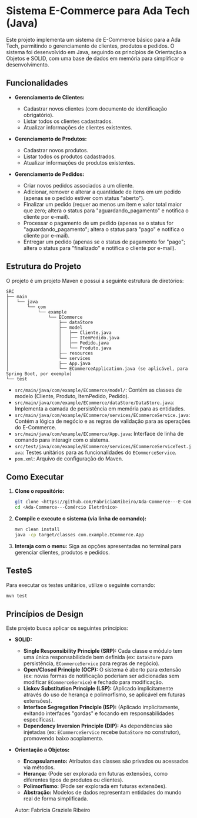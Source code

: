 # Sistema E-Commerce para Ada Tech (Java)

Este projeto implementa um sistema de E-Commerce básico para a Ada Tech, permitindo o gerenciamento de clientes, produtos e pedidos. O sistema foi desenvolvido em Java, seguindo os princípios de Orientação a Objetos e SOLID, com uma base de dados em memória para simplificar o desenvolvimento.

## Funcionalidades

- **Gerenciamento de Clientes:**
    - Cadastrar novos clientes (com documento de identificação obrigatório).
    - Listar todos os clientes cadastrados.
    - Atualizar informações de clientes existentes.

- **Gerenciamento de Produtos:**
    - Cadastrar novos produtos.
    - Listar todos os produtos cadastrados.
    - Atualizar informações de produtos existentes.

- **Gerenciamento de Pedidos:**
    - Criar novos pedidos associados a um cliente.
    - Adicionar, remover e alterar a quantidade de itens em um pedido (apenas se o pedido estiver com status "aberto").
    - Finalizar um pedido (requer ao menos um item e valor total maior que zero; altera o status para "aguardando_pagamento" e notifica o cliente por e-mail).
    - Processar o pagamento de um pedido (apenas se o status for "aguardando_pagamento"; altera o status para "pago" e notifica o cliente por e-mail).
    - Entregar um pedido (apenas se o status de pagamento for "pago"; altera o status para "finalizado" e notifica o cliente por e-mail).

## Estrutura do Projeto

O projeto é um projeto Maven e possui a seguinte estrutura de diretórios:

```
SRC
├── main
│   └── java
│       └── com
│           └── example
│               └── ECommerce
│                   ├── dataStore
│                   ├── model
│                   │   ├── Cliente.java
│                   │   ├── ItemPedido.java
│                   │   ├── Pedido.java
│                   │   └── Produto.java
│                   ├── resources
│                   └── services
│                   ├── App.java
│                   └── ECommerceApplication.java (se aplicável, para Spring Boot, por exemplo)
└── test
```

- `src/main/java/com/example/ECommerce/model/`: Contém as classes de modelo (Cliente, Produto, ItemPedido, Pedido).
- `src/main/java/com/example/ECommerce/dataStore/DataStore.java`: Implementa a camada de persistência em memória para as entidades.
- `src/main/java/com/example/ECommerce/services/ECommerceService.java`: Contém a lógica de negócio e as regras de validação para as operações do E-Commerce.
- `src/main/java/com/example/ECommerce/App.java`: Interface de linha de comando para interagir com o sistema.
- `src/test/java/com/example/ECommerce/services/ECommerceServiceTest.java`: Testes unitários para as funcionalidades do `ECommerceService`.
- `pom.xml`: Arquivo de configuração do Maven.

## Como Executar

1.  **Clone o repositório:**
    ```bash
    git clone <https://github.com/FabriciaGRibeiro/Ada-Commerce---E-Commerce>
    cd <Ada-Commerce---Comércio Eletrônico>
    ```

2.  **Compile e execute o sistema (via linha de comando):**
    ```bash
    mvn clean install
    java -cp target/classes com.example.ECommerce.App
    ```

3.  **Interaja com o menu:**
    Siga as opções apresentadas no terminal para gerenciar clientes, produtos e pedidos.

## TesteS

Para executar os testes unitários, utilize o seguinte comando:

```bash
mvn test
```

## Princípios de Design

Este projeto busca aplicar os seguintes princípios:

-   **SOLID:**
    -   **Single Responsibility Principle (SRP):** Cada classe e módulo tem uma única responsabilidade bem definida (ex: `DataStore` para persistência, `ECommerceService` para regras de negócio).
    -   **Open/Closed Principle (OCP):** O sistema é aberto para extensão (ex: novas formas de notificação poderiam ser adicionadas sem modificar `ECommerceService`) e fechado para modificação.
    -   **Liskov Substitution Principle (LSP):** (Aplicado implicitamente através do uso de herança e polimorfismo, se aplicável em futuras extensões).
    -   **Interface Segregation Principle (ISP):** (Aplicado implicitamente, evitando interfaces "gordas" e focando em responsabilidades específicas).
    -   **Dependency Inversion Principle (DIP):** As dependências são injetadas (ex: `ECommerceService` recebe `DataStore` no construtor), promovendo baixo acoplamento.

-   **Orientação a Objetos:**
    -   **Encapsulamento:** Atributos das classes são privados ou acessados via métodos.
    -   **Herança:** (Pode ser explorada em futuras extensões, como diferentes tipos de produtos ou clientes).
    -   **Polimorfismo:** (Pode ser explorada em futuras extensões).
    -   **Abstração:** Modelos de dados representam entidades do mundo real de forma simplificada.
 
      Autor: Fabrícia Graziele Ribeiro



